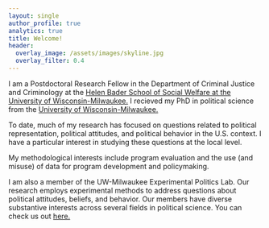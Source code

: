 ```yaml
---
layout: single
author_profile: true
analytics: true
title: Welcome!
header:
  overlay_image: /assets/images/skyline.jpg
  overlay_filter: 0.4
---	
```

I am a Postdoctoral Research Fellow in the Department of Criminal Justice and Criminology at the <a href="https://uwm.edu/socialwelfare/">Helen Bader School of Social Welfare at the University of Wisconsin-Milwaukee.</a> I recieved my PhD in political science from the <a href="https://uwm.edu/political-science/">University of Wisconsin-Milwaukee.</a> 

To date, much of my research has focused on questions related to political representation, political attitudes, and political behavior in the U.S. context. I have a particular interest in studying these questions at the local level. 

My methodological interests include program evaluation and the use (and misuse) of data for program development and policymaking. 

I am also a member of the UW-Milwaukee Experimental Politics Lab. Our research employs experimental methods to address questions about political attitudes, beliefs, and behavior. Our members have diverse substantive interests across several fields in political science. You can check us out <a href="https://experimentalpolitics.github.io">here.</a>

